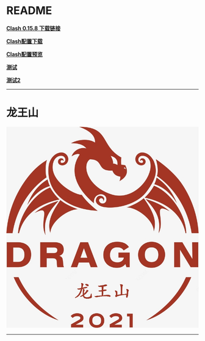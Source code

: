 # README

**[Clash 0.15.8 下载链接](https://media.githubusercontent.com/media/tutou9997/Clash/main/application/Clash.for.Windows.Setup.0.15.8.exe "Clash for Windows V0.15.8")**

**[Clash配置下载][配置文件下载]**

**[Clash配置预览][配置文件预览]**

**[测试][配置文件安装]**

**[测试2](clash://install-config?url=https://github.com/tutou9997/Clash/releases/download/Clash%E9%85%8D%E7%BD%AE%E6%96%87%E4%BB%B6/EL_20210601.yaml "配置文件预览")**

****

# 龙王山
![龙王山][龙王山]

****

[Heisenberg]:/img/Heisenberg.jpg "Heisenberg"
[龙王山]:/img/龙王山.jpg "龙王山"

[配置文件下载]: https://github.com/tutou9997/Clash/releases/download/Clash%E9%85%8D%E7%BD%AE%E6%96%87%E4%BB%B6/EL_20210601.yaml "配置文件下载"
[配置文件预览]: https://raw.githubusercontent.com/tutou9997/Clash/main/Proxy/%E4%BA%8C%E9%A9%B4.yaml "配置文件预览"
[配置文件安装]: clash://install-config?url=https://github.com/tutou9997/Clash/releases/download/Clash%E9%85%8D%E7%BD%AE%E6%96%87%E4%BB%B6/EL_20210601.yaml "配置文件预览"

